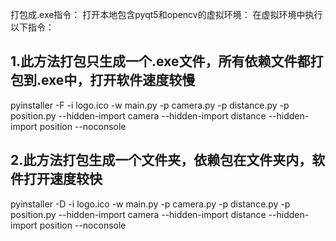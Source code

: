 打包成.exe指令：
打开本地包含pyqt5和opencv的虚拟环境：
在虚拟环境中执行以下指令：
## 1.此方法打包只生成一个.exe文件，所有依赖文件都打包到.exe中，打开软件速度较慢
pyinstaller -F -i logo.ico -w main.py -p camera.py -p distance.py -p position.py --hidden-import camera --hidden-import distance --hidden-import position --noconsole
## 2.此方法打包生成一个文件夹，依赖包在文件夹内，软件打开速度较快
pyinstaller -D -i logo.ico -w main.py -p camera.py -p distance.py -p position.py --hidden-import camera --hidden-import distance --hidden-import position --noconsole